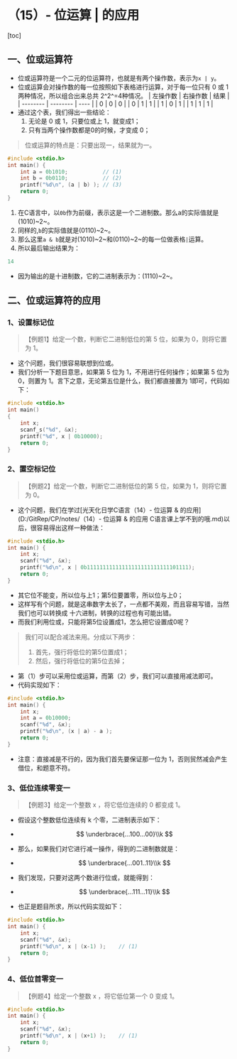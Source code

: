 # （15）- 位运算 | 的应用

[toc]

## 一、位或运算符

- 位或运算符是一个二元的位运算符，也就是有两个操作数，表示为`x | y`。
- 位或运算会对操作数的每一位按照如下表格进行运算，对于每一位只有 0 或 1 两种情况，所以组合出来总共 2^2^=4种情况。
| 左操作数 | 右操作数 | 结果 |
| -------- | -------- | ---- |
| 0        | 0        | 0    |
| 0        | 1        | 1    |
| 1        | 0        | 1    |
| 1        | 1        | 1    |
- 通过这个表，我们得出一些结论：
  1. 无论是 0 或 1，只要位或上 1，就变成1；
  2. 只有当两个操作数都是0的时候，才变成 0；

> 位或运算的特点是：只要出现一，结果就为一。

```c
#include <stdio.h>
int main() {
    int a = 0b1010;           // (1)
    int b = 0b0110;           // (2)
    printf("%d\n", (a | b) ); // (3)
    return 0;
}
```

1. 在C语言中，以`0b`作为前缀，表示这是一个二进制数。那么a的实际值就是(1010)~2~。
2. 同样的,`b`的实际值就是(0110)~2~。
3. 那么这里`a & b`就是对(1010)~2~和(0110)~2~的每一位做表格`|`运算。
4. 所以最后输出结果为：

```c
14
```

- 因为输出的是十进制数，它的二进制表示为：(1110)~2~。

## 二、位或运算符的应用

### 1、设置标记位

> 【例题1】给定一个数，判断它二进制低位的第 5 位，如果为 0，则将它置为 1。

- 这个问题，我们很容易联想到位或。
- 我们分析一下题目意思，如果第 5 位为 1，不用进行任何操作；如果第 5 位为 0，则置为 1。言下之意，无论第五位是什么，我们都直接置为 1即可，代码如下：

```c
#include <stdio.h>
int main()
{
    int x;
    scanf_s("%d", &x);
    printf("%d", x | 0b10000);
    return 0;
}    
```

### 2、置空标记位

> 【例题2】给定一个数，判断它二进制低位的第 5 位，如果为 1，则将它置为 0。

- 这个问题，我们在学过[光天化日学C语言（14）- 位运算 & 的应用](D:/GitRep/CP/notes/（14）- 位运算 & 的应用  C语言课上学不到的哦.md)以后，很容易得出这样一种做法：

```c
#include <stdio.h>
int main() {
    int x;
    scanf("%d", &x);
    printf("%d\n", x | 0b11111111111111111111111111101111); 
    return 0;
}
```

- 其它位不能变，所以位与上1；第5位要置零，所以位与上0；
- 这样写有个问题，就是这串数字太长了，一点都不美观，而且容易写错，当然我们也可以转换成 十六进制，转换的过程也有可能出错。
- 而我们利用位或，只能将第5位设置成1，怎么把它设置成0呢？

> 我们可以配合减法来用。分成以下两步：
>
> 1. 首先，强行将低位的第5位置成1；
> 2. 然后，强行将低位的第5位去掉；

- 第（1）步可以采用位或运算，而第（2）步，我们可以直接用减法即可。
- 代码实现如下：

```c
#include <stdio.h>
int main() {
    int x;
    int a = 0b10000; 
    scanf("%d", &x);
    printf("%d\n", (x | a) - a ); 
    return 0;
}
```

- 注意：直接减是不行的，因为我们首先要保证那一位为 1，否则贸然减会产生借位，和题意不符。

### 3、低位连续零变一

> 【例题3】给定一个整数 x ，将它低位连续的 0 都变成 1。

- 假设这个整数低位连续有 k 个零，二进制表示如下：

- $$
  \underbrace{...100...00}\\k
  $$
  
- 那么，如果我们对它进行减一操作，得到的二进制数就是：

- 
  $$
  \underbrace{...001..11}\\k
  $$
  
- 我们发现，只要对这两个数进行位或，就能得到：

- $$
  \underbrace{...111...11}\\k
  $$
  
- 也正是题目所求，所以代码实现如下：

```c
#include <stdio.h>
int main() {
    int x;
    scanf("%d", &x);
    printf("%d\n", x | (x-1) );    // (1)
    return 0;
}
```

### 4、低位首零变一

> 【例题4】给定一个整数 x ，将它低位第一个 0 变成 1。

```c
#include <stdio.h>
int main() {
    int x;
    scanf("%d", &x);
    printf("%d\n", x | (x+1) );    // (1)
    return 0;
}
```

